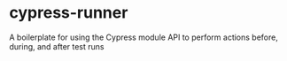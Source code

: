 # cypress-runner
A boilerplate for using the Cypress module API to perform actions before, during, and after test runs
